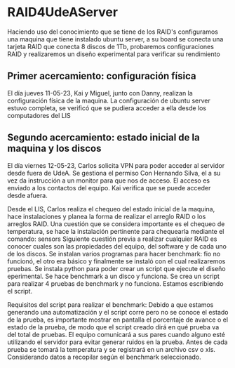 # RAID4UdeAServer

Haciendo uso del conocimiento que se tiene de los RAID's configuramos una maquina que tiene instalado ubuntu server, a su board se conecta una tarjeta RAID que conecta 8 discos de 1Tb, probaremos configuraciones RAID y realizaremos un diseño experimental para verificar su rendimiento

## Primer acercamiento: configuración física

El día jueves 11-05-23, Kai y Miguel, junto con Danny, realizan la configuración física de la maquina.
La configuración de ubuntu server estuvo completa, se verificó que se pudiera acceder a ella desde los computadores del LIS

## Segundo acercamiento: estado inicial de la maquina y los discos

El día viernes 12-05-23, Carlos solicita VPN para poder acceder al servidor desde fuera de UdeA. Se gestiona el permiso Con Hernando Silva, el a su vez da instrucción a un monitor para que nos de acceso. El acceso es enviado a los contactos del equipo. Kai verifica que se puede acceder desde afuera.

Desde el LIS, Carlos realiza el chequeo del estado inicial de la maquina, hace instalaciones y planea la forma de realizar el arreglo RAID o los arreglos RAID. Una cuestión que se considera importante es el chequeo de temperatura, se hace la instalación pertinente para chequearla mediante el comando: sensors
Siguiente cuestión previa a realizar cualquier RAID es conocer cuales son las propiedades del equipo, del software y de cada uno de los discos.
Se instalan varios programas para hacer benchmark: fio no funcionó, el otro era básico y finalmente se instaló con el cual realizaremos pruebas.
Se instala python para poder crear un script que ejecute el diseño eperimental.
Se hace benchmark a un disco y funciona.
Se crea un script para realizar 4 pruebas de benchmark y no funciona. Estamos escribiendo el script.
  
Requisitos del script para realizar el benchmark:
Debido a que estamos generando una automatización y el script corre pero no se conoce el estado de la prueba, es importante mostrar en pantalla el porcentaje de avance o el estado de la prueba, de modo que el script creado dirá en qué prueba va del total de pruebas.
El equipo comunicará a sus pares cuando alguno esté utilizando el servidor para evitar generar ruidos en la prueba.
Antes de cada prueba se tomará la temperatura y se registrará en un archivo csv o xls.
Considerando datos a recopilar según el benchmark seleccionado.
  